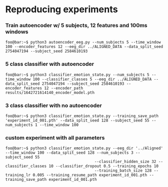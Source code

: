 # Reproducing experiments

### Train autoencoder w/ 5 subjects, 12 features and 100ms windows
```console
foo@bar:~$ python3 autoencoder_eeg.py --num_subjects 5 --time_window 100 --encoder_features 12 --eeg_dir ../ALIGNED_DATA --data_split_seed 2754047194 --subject_seed 2584610193
```

### 5 class classifier with autoencoder
```console
foo@bar:~$ python3 classifier_emotion_state.py --num_subjects 5 --time_window 100 --classifier_classes 5 --eeg_dir ../ALIGNED_DATA --data_split_seed 2754047194 --subject_seed 2584610193 --encoder_features 12 --encoder_path results/1642721614140_encoder_model.pth
```

### 3 class classifier with no autoencoder
```console
foo@bar:~$ python3 classifier_emotion_state.py --training_save_path 'experiment_id_001.pth' --data_split_seed 128 --subject_seed 55 --num_subjects 1 --time_window 100
```

### custom experiment with all parameters
```console
foo@bar:~$ python3 classifier_emotion_state.py --eeg_dir '../Aligned' --time_window 100 --data_split_seed 128 --num_subjects 3 --subject_seed 55
                                       --classifier_hidden_size 32 --classifier_classes 10 --classifier_dropout 0.5 --training_epochs 10
                                       --training_batch_size 128 --training_lr 0.005 --training_resume_path experiment_id_001.pth --training_save_path experiment_id_001.pth
```
